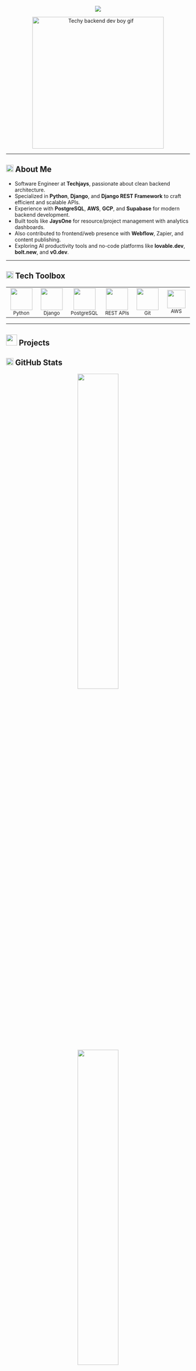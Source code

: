 <!-- 🚀 Dynamic Introduction -->
<p align="center">
  <img src="https://readme-typing-svg.demolab.com?font=Fira+Code&weight=700&pause=1500&color=00D2FF&center=true&vCenter=true&width=900&lines=Hi+I'm+Kanish+V.;Backend+Developer+%7C+Django+REST+Wizard.;Transforming+ideas+into+RESTful+APIs.;Building+scalable+backends+one+commit+at+a+time.">
</p>

<p align="center">
  <img src="https://media.giphy.com/media/v1.Y2lkPWVjZjA1ZTQ3NHQ2ZXIxOGd4bWxzbGZ2bWc0OTA3b25yNTVwOWZ5ZXdjcmtuY290ciZlcD12MV9naWZzX3JlbGF0ZWQmY3Q9Zw/f3iwJFOVOwuy7K6FFw/giphy.gif" width="360" alt="Techy backend dev boy gif"/>
</p>

---

## <img src="https://img.icons8.com/?size=100&id=SbAibtcOMK9Q&format=png&color=000000" width="20" height="20"> About Me

- Software Engineer at **Techjays**, passionate about clean backend architecture.
- Specialized in **Python**, **Django**, and **Django REST Framework** to craft efficient and scalable APIs.
- Experience with **PostgreSQL**, **AWS**, **GCP**, and **Supabase** for modern backend development.
- Built tools like **JaysOne** for resource/project management with analytics dashboards.
- Also contributed to frontend/web presence with **Webflow**, Zapier, and content publishing.
- Exploring AI productivity tools and no-code platforms like **lovable.dev**, **bolt.new**, and **v0.dev**.

---

## <img src="https://img.icons8.com/?size=100&id=aLcM4qniRC0z&format=png&color=000000" width="20" height="20"> Tech Toolbox

<p align="center">
  <table>
    <tr>
      <td align="center" width="120">
        <img src="https://img.icons8.com/?size=100&id=3cONxASh16fq&format=png&color=000000" width="60"/><br><sub>Python</sub>
      </td>
      <td align="center" width="120">
        <img src="https://img.icons8.com/?size=100&id=FnTmHRua3mU3&format=png&color=000000" width="60"/><br><sub>Django</sub>
      </td>
      <td align="center" width="120">
        <img src="https://img.icons8.com/?size=100&id=38561&format=png&color=000000" width="60"/><br><sub>PostgreSQL</sub>
      </td>
      <td align="center" width="120">
        <img src="https://img.icons8.com/?size=100&id=B4JVulF9WFl6&format=png&color=000000" width="60"/><br><sub>REST APIs</sub>
      </td>
      <td align="center" width="120">
        <img src="https://img.icons8.com/?size=100&id=20906&format=png&color=000000" width="60"/><br><sub>Git</sub>
      </td>
      <td align="center" width="120">
        <img src="https://img.icons8.com/?size=100&id=nTxnreeoeQxh&format=png&color=000000" width="50"/><br><sub>AWS</sub>
      </td>
    </tr>
  </table>
</p>

---

## <img src="https://img.icons8.com/?size=100&id=PmeFBIleErnX&format=png&color=000000" width="30" height="30"> Projects

## <img src="https://img.icons8.com/?size=100&id=Mhl1TfJLdkh5&format=png&color=000000" width="20" height="20"> GitHub Stats

<p align="center">
  <img src="https://github-readme-stats.vercel.app/api?username=kanish-v15&show_icons=true&theme=radical" width="47%"/>
</p>
<p align="center">
  <img src="https://streak-stats.demolab.com?user=kanish-v15&theme=radical" width="47%"/>
</p>

---

## <img src="https://img.icons8.com/?size=100&id=K24cyk4TVAtl&format=png&color=000000" width="20" height="20"> Connect with Me

<p align="center">
  <a href="https://linkedin.com/in/kanish-v15">
    <img src="https://img.icons8.com/?size=100&id=108812&format=png&color=000000" width="100"/>
  </a>&nbsp;&nbsp;&nbsp;&nbsp;
  <a href="https://x.com/kanish2233?t=SAnu5FYTY5IxPbgjD7Aq-A&s=09">
    <img src="https://img.icons8.com/?size=100&id=I02TdaPxbwRz&format=png&color=000000" width="100"/>
  </a>&nbsp;&nbsp;&nbsp;&nbsp;
   <a href="mailto:kanish2233@gmail.com">
    <img src="https://img.icons8.com/?size=100&id=Cjuj2uISMdQ1&format=png&color=000000" width="100"/>
  </a>
</p>

---

<p align="center">
  <img src="https://media.giphy.com/media/v1.Y2lkPWVjZjA1ZTQ3dGp2MWZpMGg2NWdrNW41NHdxMWgxY3BsbWd0bWExZndlOTNnNHo4dSZlcD12MV9naWZzX3NlYXJjaCZjdD1n/xThuWd5Go1F2qDsg1O/giphy.gif" width="300">
</p>

<p align="center"><i>"Code with clarity. Build with vision. Empower with AI."</i></p>

